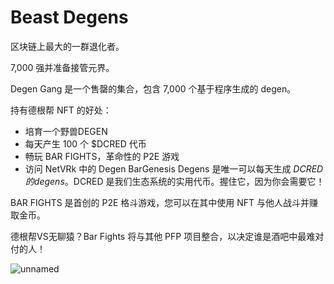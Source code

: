 # Beast Degens

区块链上最大的一群退化者。

7,000 强并准备接管元界。

Degen Gang 是一个售罄的集合，包含 7,000 个基于程序生成的 degen。

持有德根帮 NFT 的好处：

- 培育一个野兽DEGEN
- 每天产生 100 个 $DCRED 代币
- 畅玩 BAR FIGHTS，革命性的 P2E 游戏
- 访问 NetVRk 中的 Degen BarGenesis Degens 是唯一可以每天生成 $DCRED 的 degens。$DCRED 是我们生态系统的实用代币。握住它，因为你会需要它！

BAR FIGHTS 是首创的 P2E 格斗游戏，您可以在其中使用 NFT 与他人战斗并赚取金币。

德根帮VS无聊猿？Bar Fights 将与其他 PFP 项目整合，以决定谁是酒吧中最难对付的人！

![unnamed](unnamed.gif)

